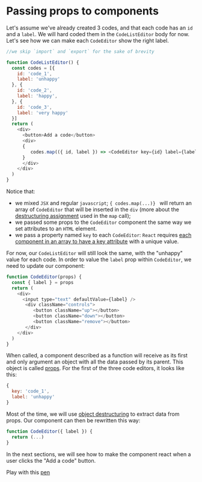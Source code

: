 # Passing props to components

Let's assume we've already created 3 codes, and that each code has an `id` and a `label`. We will hard coded them in the `CodeListEditor`  body for now. Let's see how we can make each `CodeEditor` show the right label.

```javascript
//we skip `import` and `export` for the sake of brevity

function CodeListEditor() {
  const codes = [{
    id: 'code_1',
    label: 'unhappy'
  }, {
    id: 'code_2',
    label: 'happy',
  }, {
    id: 'code_3',
    label: 'very happy'
  }]
  return (
    <div>
      <button>Add a code</button>
      <div>
      {
         codes.map(({ id, label }) => <CodeEditor key={id} label={label} />)
      }
      </div>
    </div>
  )
}
```

Notice that:
- we mixed `JSX` and regular `javascript`; `{ codes.map(...)} ` will return an array of `CodeEditor` that will be inserted in the `div` (more about the [destructuring assignment](/doc/implementation-details/javascript.md#destructuring) used in the `map` call);
- we passed some props to the `CodeEditor` component the same way we set attributes to an `HTML` element.
- we pass a property named `key` to each `CodeEditor`: `React` requires [each component in an array to have a key attribute](https://facebook.github.io/react/docs/lists-and-keys.html#basic-list-component) with a unique value.

For now, our `CodeListEditor` will still look the same, with the "unhappy" value for each code. In order to value the `label` prop within `CodeEditor`, we need to update our component:

```javascript
function CodeEditor(props) {
  const { label } = props
  return (
    <div>
      <input type="text" defaultValue={label} />
       <div className="controls">
          <button className="up"></button>
          <button className="down"></button>
          <button className="remove"></button>
       </div>
    </div>
  )
}
```

When called, a component described as a function will receive as its first and only argument an object with all the data passed by its parent. This object is called [props](https://facebook.github.io/react/docs/components-and-props.html). For the first of the three code editors, it looks like this:

```javascript
{
  key: 'code_1',
  label: 'unhappy'
}
```

Most of the time, we will use [object destructuring](/doc/javascript/syntax.md#destructuring) to extract data from props. Our component can then be rewritten this way:

```javascript
function CodeEditor({ label }) {
  return (...)
}
```

In the next sections, we will see how to make the component react when a user clicks the "Add a code" button.

Play with this [pen](http://codepen.io/BoogalooJB/pen/EZwbpd)

<!-- Add script to embed codepens -->
<script async src="https://production-assets.codepen.io/assets/embed/ei.js"></script>
<p
  data-height="434"
  data-theme-id="dark"
  data-slug-hash="EZwbpd"
  data-default-tab="js,result"
  data-user="BoogalooJB"
  data-embed-version="2"
  data-pen-title="React and Redux within Pogues"
  class="codepen" />

